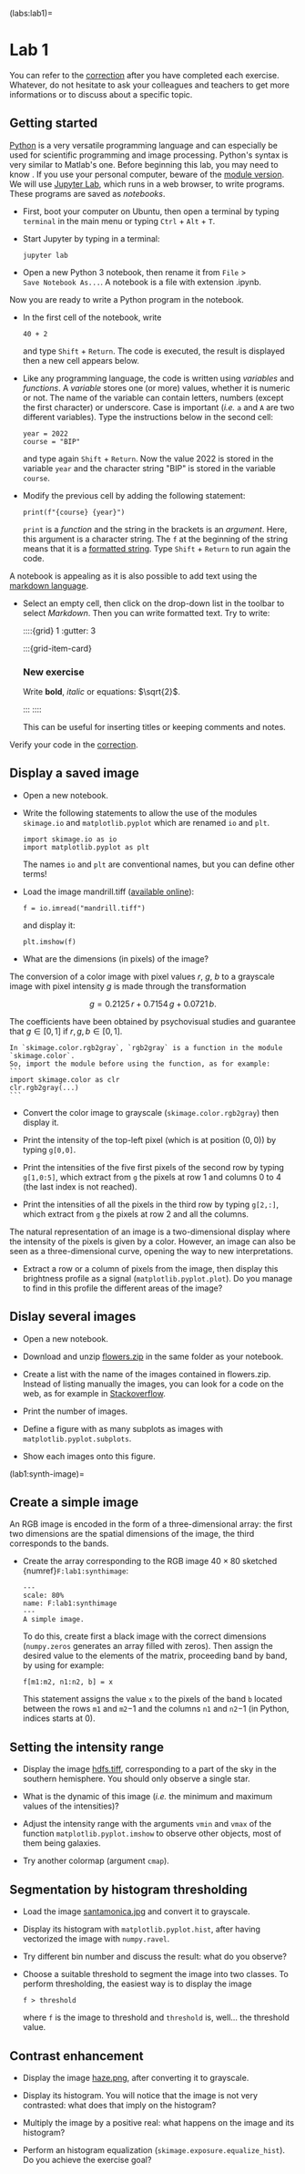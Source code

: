 (labs:lab1)=
# Lab 1

You can refer to the [correction](labs:cor1) after you have completed each exercise.
Whatever, do not hesitate to ask your colleagues and teachers to get more informations or to discuss about a specific topic.


<!-- >> En TP (mais aussi parfois en cours) : demander d'afficher systématiquement la colorbar. Cela permet notamment d'éviter de travailler à la fois avec des images en int (0-255) et float (0-1). -->

<!-- >> Profil 3D : utiliser une image plus simple (une somme de gaussienne par exemple) car le profil y est plus clair. -->

<!-- >> Astuce : superposer des points ou une ligne sur une image (en prévision de Harris) (google/stackoverflow...) -->

<!-- >> Astuce : comparer deux images (par ex : skimage.util.compare_images). Cf https://scikit-image.org/docs/dev/auto_examples/applications/plot_image_comparison.html#sphx-glr-auto-examples-applications-plot-image-comparison-py (google/stackoverflow...) -->

<!-- >> 2022-2023 : En TP, demander une conclusion à la fin de chaque séance ou exo, dans le but de leur faire apprendre à synthétiser et de prendre du recul ? Entraîner les étus à la PC et la recherche reproductible : préciser le niveau de détails attendus. -->

<!-- >> Rajouter, pour l'histogramme, quelle transformation est à faire pour passer de l'histo d'une image à un histo particulier ? (constant => égalisation, linéaire, autre...) -->

<!-- Exo supplémentaire : affichage d'une image hyperspectrale.
  L'image hyperspectrale Indian\_pines.mat est de taille $145\times145$ pixels et contient 220 bandes spectrales.
  \item Affichez la dixième bande de l'image.
  \item Créez une composition RVB de l'image et affichez-la.
  Vous pouvez pour cela avoir besoin d'effectuer une moyenne (\syntax{mean})
  et de normaliser les bandes pour forcer leurs intensités à être entre 0 et 1.
  \item Affichez les spectres de quelques pixels, par exemple les pixels (34,106), (47,20) et (91,136).
  Utilisez la fonction \syntax{squeeze} qui permet d'éliminer les dimensions vide d'une matrice 3D.
  L'image hyperspectrale Indian\_pines.mat a été capturée en 1992 par le capteur Aviris
  au dessus de champs dans l'Indiana, États-Unis.
  C'est une image de $145\times145$ pixels et 220 bandes spectrales réparties entre 400 et 2500 nm. -->
  
<!-- Exo supplémentaire : addition de plusieurs images pour constater que le bruit diminue -->

<!-- Exo supplémentaire : représenter l'histogramme d'une image simple 4x4. -->

<!-- Exo supplémentaire : influence du nb de bins -->




## Getting started

[Python](https://www.python.org/) is a very versatile programming language and can especially be used for scientific programming and image processing.
Python's syntax is very similar to Matlab's one.
Before beginning this lab, you may need to know [](python).
If you use your personal computer, beware of the [module version](python:writing-code).
We will use [Jupyter Lab](https://jupyterlab.readthedocs.io/en/latest/index.html), which runs in a web browser, to write programs.
These programs are saved as _notebooks_.


* First, boot your computer on Ubuntu, then open a terminal by typing `terminal` in the main menu or typing `Ctrl` + `Alt` + `T`.

* Start Jupyter by typing in a terminal:
  ```
  jupyter lab
  ```

* Open a new Python 3 notebook, then rename it from `File` > `Save Notebook As...`.
  A notebook is a file with extension .ipynb.
  
Now you are ready to write a Python program in the notebook.

* In the first cell of the notebook, write
  ```
  40 + 2
  ```
  and type `Shift` + `Return`.
  The code is executed, the result is displayed then a new cell appears below.

* Like any programming language, the code is written using _variables_ and _functions_.
  A _variable_  stores one (or more) values, whether it is numeric or not.
  The name of the variable can contain letters, numbers (except the first character) or underscore.
  Case is important (_i.e._ `a` and `A` are two different variables).
  Type the instructions below in the second cell:
  ```
  year = 2022
  course = "BIP"
  ```
  and type again `Shift` + `Return`.
  Now the value 2022 is stored in the variable `year`
  and the character string "BIP" is stored in the variable `course`.

* Modify the previous cell by adding the following statement:
  ```
  print(f"{course} {year}")
  ```
  `print` is a _function_ and the string in the brackets is an _argument_.
  Here, this argument is a character string.
  The `f` at the beginning of the string means that it is
  a [formatted string](https://he-arc.github.io/livre-python/fstrings/index.html).
  Type `Shift` + `Return` to run again the code.

A notebook is appealing as it is also possible to add text using the [markdown language](https://en.wikipedia.org/wiki/Markdown).

* Select an empty cell, then click on the drop-down list in the toolbar to select _Markdown_.
  Then you can write formatted text.
  Try to write:
  
  ::::{grid} 1
  :gutter: 3
  
  :::{grid-item-card}
  <html><h3>New exercise</h3></html>
  
  Write **bold**, _italic_ or equations: $\sqrt{2}$.
  
  :::
  ::::
  
  This can be useful for inserting titles or keeping comments and notes.
  
Verify your code in the [correction](labs:cor1).


## Display a saved image

* Open a new notebook.

* Write the following statements to allow the use of the modules
  `skimage.io` and `matplotlib.pyplot`
  which are renamed `io` and `plt`.
  ```
  import skimage.io as io
  import matplotlib.pyplot as plt
  ```
  
  The names `io` and `plt` are conventional names, but you can define other terms!
  
* Load the image mandrill.tiff
  ([available online](http://sipi.usc.edu/database/database.php?volume=misc&image=10)):
  ```
  f = io.imread("mandrill.tiff")
  ```
  
  and display it:
  
  ```
  plt.imshow(f)
  ```

* What are the dimensions (in pixels) of the image?

The conversion of a color image with pixel values $r$, $g$, $b$ to a grayscale image with pixel intensity $g$ is made through the transformation

$$
  g = 0.2125 \, r + 0.7154 \, g + 0.0721 \, b.
$$

The coefficients have been obtained by psychovisual studies and guarantee that $g\in[0,1]$ if $r,g,b\in[0,1]$.

````{margin}
In `skimage.color.rgb2gray`, `rgb2gray` is a function in the module `skimage.color`.
So, import the module before using the function, as for example:
```
import skimage.color as clr
clr.rgb2gray(...)
```
````

* Convert the color image to grayscale (`skimage.color.rgb2gray`) then display it.

* Print the intensity of the top-left pixel (which is at position $(0,0)$) by typing `g[0,0]`.

* Print the intensities of the five first pixels of the second row by typing `g[1,0:5]`,
  which extract from `g` the pixels at row 1 and columns 0 to 4 (the last index is not reached).

* Print the intensities of all the pixels in the third row by typing `g[2,:]`,
  which extract from `g` the pixels at row 2 and all the columns.

The natural representation of an image is a two-dimensional display where the intensity of the pixels is given by a color.
However, an image can also be seen as a three-dimensional curve, opening the way to new interpretations.

* Extract a row or a column of pixels from the image,
  then display this brightness profile as a signal (`matplotlib.pyplot.plot`).
  Do you manage to find in this profile the different areas of the image?


## Dislay several images

* Open a new notebook.

* Download and unzip <a href="../_static/data/flowers.zip">flowers.zip</a> in the same folder as your notebook.

* Create a list with the name of the images contained in flowers.zip.
  Instead of listing manually the images, you can look for a code on the web, as for example in
  [Stackoverflow](https://stackoverflow.com/questions/57451177/python3-create-list-of-image-in-a-folder).
  
* Print the number of images.

* Define a figure with as many subplots as images with `matplotlib.pyplot.subplots`.

* Show each images onto this figure.


(lab1:synth-image)=
## Create a simple image

An RGB image is encoded in the form of a three-dimensional array:
the first two dimensions are the spatial dimensions of the image, the third corresponds to the bands.

* Create the array corresponding to the RGB image $40 \times 80$ sketched {numref}`F:lab1:synthimage`:
  
  ```{figure} synthimage.png
  ---
  scale: 80%
  name: F:lab1:synthimage
  ---
  A simple image.
  ```
  
  To do this, create first a black image with the correct dimensions
  (`numpy.zeros` generates an array filled with zeros).
  Then assign the desired value to the elements of the matrix, proceeding band by band, by using for example:
  
  ```
  f[m1:m2, n1:n2, b] = x
  ```
  
  This statement assigns the value `x` to the pixels of the band `b` located between the rows `m1` and `m2`$-1$ and the columns `n1` and `n2`$-1$
  (in Python, indices starts at 0).
  
  
## Setting the intensity range

* Display the image <a href="../_static/data/hdfs.tiff">hdfs.tiff</a>, corresponding to a part of the sky in the southern hemisphere.
  You should only observe a single star.

* What is the dynamic of this image (_i.e._ the minimum and maximum values of the intensities)?

* Adjust the intensity range with the arguments `vmin` and `vmax` of the function `matplotlib.pyplot.imshow`
  to observe other objects, most of them being galaxies.

* Try another colormap (argument `cmap`).


## Segmentation by histogram thresholding

* Load the image <a href="../_static/data/santamonica.jpg">santamonica.jpg</a> and convert it to grayscale.

* Display its histogram with `matplotlib.pyplot.hist`,
  after having vectorized the image with `numpy.ravel`.
  
* Try different bin number and discuss the result: what do you observe?

* Choose a suitable threshold to segment the image into two classes.
  To perform thresholding, the easiest way is to display the image
  ```
  f > threshold
  ```
  where `f` is the image to threshold and `threshold` is, well... the threshold value.
  
## Contrast enhancement

* Display the image <a href="../_static/data/haze.png">haze.png</a>, after converting it to grayscale.

* Display its histogram.
  You will notice that the image is not very contrasted: what does that imply on the histogram?

* Multiply the image by a positive real: what happens on the image and its histogram?

* Perform an histogram equalization (`skimage.exposure.equalize_hist`).
  Do you achieve the exercise goal?
  
  
<!-- Exo supplémentaire : affichage d'une image hyperspectrale.
  L'image hyperspectrale Indian\_pines.mat est de taille $145\times145$ pixels et contient 220 bandes spectrales.
  \item Affichez la dixième bande de l'image.
  \item Créez une composition RVB de l'image et affichez-la.
  Vous pouvez pour cela avoir besoin d'effectuer une moyenne (\syntax{mean})
  et de normaliser les bandes pour forcer leurs intensités à être entre 0 et 1.
  \item Affichez les spectres de quelques pixels, par exemple les pixels (34,106), (47,20) et (91,136).
  Utilisez la fonction \syntax{squeeze} qui permet d'éliminer les dimensions vide d'une matrice 3D.
  L'image hyperspectrale Indian\_pines.mat a été capturée en 1992 par le capteur Aviris
  au dessus de champs dans l'Indiana, États-Unis.
  C'est une image de $145\times145$ pixels et 220 bandes spectrales réparties entre 400 et 2500 nm. -->
  
<!-- Exo supplémentaire : addition de plusieurs images pour constater que le bruit diminue -->

<!-- Exo supplémentaire : représenter l'histogramme d'une image simple 4x4. -->